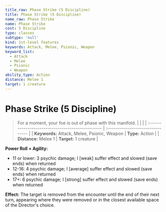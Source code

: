 ```yaml
---
title_raw: Phase Strike (5 Discipline)
title: Phase Strike (5 Discipline)
name_raw: Phase Strike
name: Phase Strike
cost: 5 Discipline
type: classes
subtype: 'null'
kind: 1st-level features
keywords: Attack, Melee, Psionic, Weapon
keyword_list:
  - Attack
  - Melee
  - Psionic
  - Weapon
ability_type: Action
distance: Melee 1
target: 1 creature
---
```


# Phase Strike (5 Discipline)

> For a moment, your foe is out of phase with this manifold.
> |  |  |
> | :\------------------------------------------------ | :-------------------------------- |
> | **Keywords:** Attack, Melee, Psionic, Weapon | **Type:** Action |
> | **Distance:** Melee 1 | **Target:** 1 creature |

**Power Roll + Agility:**

- 11 or lower: 3 psychic damage; I \[weak\] suffer effect and slowed (save ends) when returned
- 12-16: 4 psychic damage; I \[average\] suffer effect and slowed (save ends) when returned
- 17+: 6 psychic damage; I \[strong\] suffer effect and slowed (save ends) when returned

**Effect:** The target is removed from the encounter until the end of their next turn, appearing where they were removed or in the closest available space of the Director's choice.
